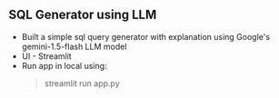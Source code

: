 ## SQL Generator using LLM

- Built a simple sql query generator with explanation using Google's gemini-1.5-flash LLM model
- UI - Streamlit
- Run app in local using:
  > streamlit run app.py
